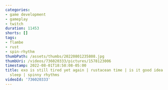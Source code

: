 ```yaml
---
categories:
- game development
- gameplay
- twitch
duration: 11453
shorts: []
tags:
- flambe
- rust
- spin-rhythm
thumbPath: /assets/thumbs/20220801235808.jpg
thumbUri: /videos/736020333/pictures/1578123006
timestamp: 2022-08-01T18:58:08-05:00
title: exo is still tired yet again | rustacean time | is it good idea to code when
  sleep | spinny rhythms
videoId: '736020333'
---
```


